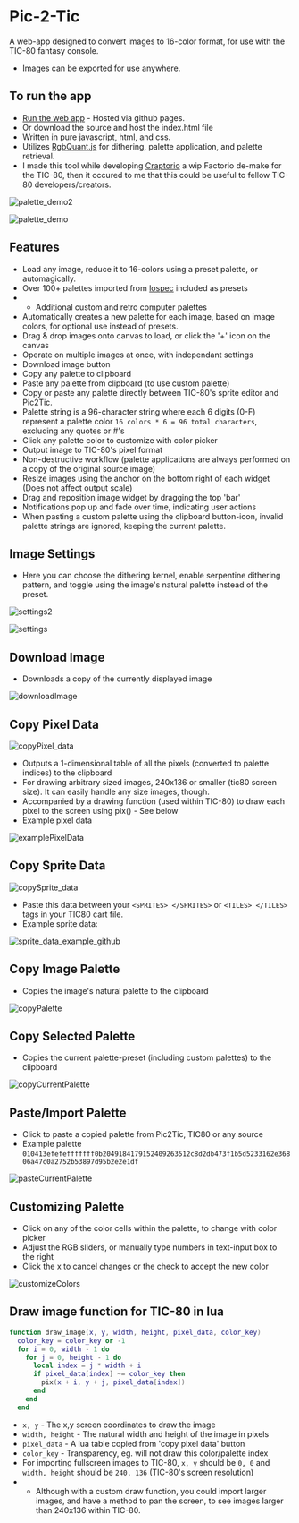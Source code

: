# Pic-2-Tic

A web-app designed to convert images to 16-color format, for use with the TIC-80 fantasy console.
- Images can be exported for use anywhere.

## To run the app
- [Run the web app](https://archaicvirus.github.io/Pic-2-Tic/) - Hosted via github pages.
- Or download the source and host the index.html file
- Written in pure javascript, html, and css.
- Utilizes [RgbQuant.js](https://github.com/leeoniya/RgbQuant.js) for dithering, palette application, and palette retrieval.
- I made this tool while developing [Craptorio](https://github.com/archaicvirus/Craptorio) a wip Factorio de-make for the TIC-80, then it occured to me that this could be useful to fellow TIC-80 developers/creators.

![palette_demo2](https://github.com/archaicvirus/Pic-2-Tic/assets/25288625/7d45f458-2ca3-45cd-8b02-fa57edcf6af6)

![palette_demo](https://github.com/archaicvirus/Pic-2-Tic/assets/25288625/c5654afd-5c4e-4e42-bdd0-08a7c6d42048)

## Features
- Load any image, reduce it to 16-colors using a preset palette, or automagically.
- Over 100+ palettes imported from [lospec](https://lospec.com/) included as presets
- + Additional custom and retro computer palettes
- Automatically creates a new palette for each image, based on image colors, for optional use instead of presets.
- Drag & drop images onto canvas to load, or click the '+' icon on the canvas
- Operate on multiple images at once, with independant settings
- Download image button
- Copy any palette to clipboard
- Paste any palette from clipboard (to use custom palette)
- Copy or paste any palette directly between TIC-80's sprite editor and Pic2Tic.
- Palette string is a 96-character string where each 6 digits (0-F) represent a palette color `16 colors * 6 = 96 total characters`, excluding any quotes or #'s
- Click any palette color to customize with color picker
- Output image to TIC-80's pixel format
- Non-destructive workflow (palette applications are always performed on a copy of the original source image)
- Resize images using the anchor on the bottom right of each widget (Does not affect output scale)
- Drag and reposition image widget by dragging the top 'bar'
- Notifications pop up and fade over time, indicating user actions
- When pasting a custom palette using the clipboard button-icon, invalid palette strings are ignored, keeping the current palette.

## Image Settings
- Here you can choose the dithering kernel, enable serpentine dithering pattern, and toggle using the image's natural palette instead of the preset.

![settings2](https://github.com/archaicvirus/Pic-2-Tic/assets/25288625/f02c4ca5-e4b7-46ab-8659-345d30768f7d)

![settings](https://github.com/archaicvirus/Pic-2-Tic/assets/25288625/1cde7ac6-52ca-439b-9acd-ab8633b5174e)

## Download Image
- Downloads a copy of the currently displayed image

![downloadImage](https://github.com/archaicvirus/Pic-2-Tic/assets/25288625/ae3e7009-801f-496b-a99b-c43bf524f6c2)

## Copy Pixel Data
![copyPixel_data](https://github.com/archaicvirus/Pic-2-Tic/assets/25288625/451534be-5688-4494-ac90-8bb4c573971b)
- Outputs a 1-dimensional table of all the pixels (converted to palette indices) to the clipboard
- For drawing arbitrary sized images, 240x136 or smaller (tic80 screen size). It can easily handle any size images, though.
- Accompanied by a drawing function (used within TIC-80) to draw each pixel to the screen using pix() - See below
- Example pixel data

![examplePixelData](https://github.com/archaicvirus/Pic-2-Tic/assets/25288625/2072271a-b11f-488a-8e06-ba9f891c26d5)


## Copy Sprite Data
![copySprite_data](https://github.com/archaicvirus/Pic-2-Tic/assets/25288625/657026f0-ae9e-40c4-82b5-69a0342ab8c6)

- Paste this data between your `<SPRITES> </SPRITES>` or `<TILES> </TILES>` tags in your TIC80 cart file.
- Example sprite data:

![sprite_data_example_github](https://github.com/archaicvirus/Pic-2-Tic/assets/25288625/1e10e8d6-540b-4145-aabd-7f94bdf14fb6)

## Copy Image Palette
- Copies the image's natural palette to the clipboard

![copyPalette](https://github.com/archaicvirus/Pic-2-Tic/assets/25288625/302c3807-cb8c-4598-82e7-297a332a8c48)

## Copy Selected Palette
- Copies the current palette-preset (including custom palettes) to the clipboard

![copyCurrentPalette](https://github.com/archaicvirus/Pic-2-Tic/assets/25288625/5150264a-f0a7-498d-8057-8ccb9a6cab20)

## Paste/Import Palette
- Click to paste a copied palette from Pic2Tic, TIC80 or any source
- Example palette `010413efefefffffff0b2049184179152409263512c8d2db473f1b5d5233162e36806a47c0a2752b53897d95b2e2e1df`

![pasteCurrentPalette](https://github.com/archaicvirus/Pic-2-Tic/assets/25288625/6a8cf8e9-0b8b-4dee-bba0-4a4de67d41aa)


## Customizing Palette
- Click on any of the color cells within the palette, to change with color picker
- Adjust the RGB sliders, or manually type numbers in text-input box to the right
- Click the x to cancel changes or the check to accept the new color

![customizeColors](https://github.com/archaicvirus/Pic-2-Tic/assets/25288625/9d7c0792-106f-4057-8de3-cd4db79706d4)


## Draw image function for TIC-80 in lua

```lua
function draw_image(x, y, width, height, pixel_data, color_key)
  color_key = color_key or -1
  for i = 0, width - 1 do
    for j = 0, height - 1 do
      local index = j * width + i
      if pixel_data[index] ~= color_key then
        pix(x + i, y + j, pixel_data[index])
      end
    end
  end
```

- `x, y` - The x,y screen coordinates to draw the image
- `width, height` - The natural width and height of the image in pixels
- `pixel_data` - A lua table copied from 'copy pixel data' button
- `color_key` - Transparency, eg. will not draw this color/palette index
- For importing fullscreen images to TIC-80, `x, y` should be `0, 0` and `width, height` should be `240, 136` (TIC-80's screen resolution)
- - Although with a custom draw function, you could import larger images, and have a method to pan the screen, to see images larger than 240x136 within TIC-80.
